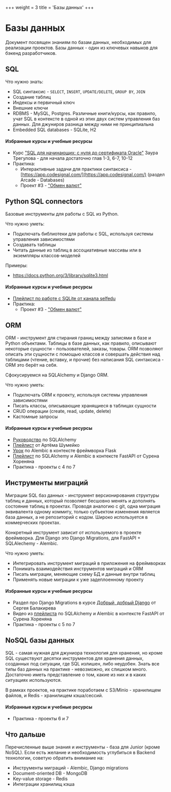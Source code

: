 +++
weight = 3
title = 'Базы данных'
+++

# Базы данных

Документ посвящен знаниям по базам данных, необходимых для реализации проектов. Базы данных - один из ключевых навыков для бэкенд разработчиков.

## SQL

Что нужно знать:
- SQL синтаксис - `SELECT`, `INSERT`, `UPDATE/DELETE`, `GROUP BY`, `JOIN`
- Создание таблиц
- Индексы и первичный ключ
- Внешние ключи
- RDBMS - MySQL, Postgres. Различные книги/курсы, как правило, учат SQL в контексте в одной из этих двух систем управления баз данных. Для джуниров разница между ними не принципиальна
- Embedded SQL databases - SQLite, H2

#### Избранные курсы и учебные ресурсы

- Курс ["SQL для начинающих: с нуля до сертификата Oracle"](https://stepik.org/course/115617) Заура Трегулова - для начала достаточно глав 1-3, 6-7, 10-12
- Практика:
  - Интерактивные задачи для практики синтаксиса - [https://app.codesignal.com/](https://app.codesignal.com/) (раздел Arcade - Databases)
  - Проект #3 - ["Обмен валют"](../projects/currency-exchange.md)

## Python SQL connectors

Базовые инструменты для работы с SQL из Python.

Что нужно уметь:
- Подключать библиотеки для работы с SQL, используя системы управления зависимостями
- Создавать таблицы
- Читать данные из таблиц в ассоциативные массивы или в экземпляры классов-моделей

Примеры:
- https://docs.python.org/3/library/sqlite3.html

#### Избранные курсы и учебные ресурсы

- [Плейлист по работе с SQLite от канала selfedu](https://www.youtube.com/playlist?list=PLA0M1Bcd0w8x4Inr5oYttMK6J47vxgv6J)
- Практика:
  - Проект #3 - ["Обмен валют"](../projects/currency-exchange.md)

## ORM

ORM - инструмент для стирания границ между записями в базе и Python объектами. Таблицы в базе данных, как правило, описывают некоторые сущности - пользователей, заказы, товары. ORM позволяют описать эти сущности с помощью классов и совершать действия над таблицами (чтение, вставку, и прочие) без написания SQL синтаксиса - ORM это берёт на себя.

Сфокусируемся на SQLAlchemy и Django ORM.

Что нужно уметь:
- Подключать ORM к проекту, используя системы управления зависимостями
- Писать классы, описывающие хранящиеся в таблицах сущности
- CRUD операции (create, read, update, delete)
- Кастомные запросы

#### Избранные курсы и учебные ресурсы

- [Руководство](https://apipython.ru/sqlalchemy-polnoe-rukovodstvo-dlya-nachinayushhih-i-prodvinutyh/) по SQLAlchemy
- [Плейлист](https://www.youtube.com/playlist?list=PLeLN0qH0-mCXARD_K-USF2wHctxzEVp40) от Артёма Шумейко
- [Урок](https://pythonru.com/uroki/16-migracii-bazy-dannyh-s-pomoshhju-alembic) по Alembic в контексте фреймворка Flask
- [Плейлист](https://www.youtube.com/playlist?list=PLYnH8mpFQ4akzzS1D9IHkMuXacb-bD4Cl) по SQLAlchemy и Alembic в контексте FastAPI от Сурена Хореняна
- Практика - проекты с 4 по 7

## Инструменты миграций

Миграции SQL баз данных - инструмент версионирования структуры таблиц и данных, который позволяет бесшовно менять и дополнять состояние таблиц в проектах. Проводя аналогию с git, одна миграция эквивалента одному коммиту, только субъектом изменения является база данных, а не репозиторий с кодом. Широко используется в коммерческих проектах.

Конкретный инструмент зависит от используемого в проекте фреймворка. Для Django это Django Migrations, для FastAPI + SQLAlechemy - Alembic.

Что нужно уметь:

- Интегрировать инструмент миграций в приложения на фреймворках
- Понимать взаимодействия инструментов миграций и ORM
- Писать миграции, меняющие схему БД и данные внутри таблиц
- Применять новые миграции к уже задеплоенному проекту

#### Избранные курсы и учебные ресурсы

- Раздел про Django Migrations в курсе [Добрый, добрый Django](https://stepik.org/course/183363/) от Сергея Балакирева
- Видео из [плейлиста](https://www.youtube.com/playlist?list=PLYnH8mpFQ4akzzS1D9IHkMuXacb-bD4Cl) по SQLAlchemy и Alembic в контексте FastAPI от Сурена Хореняна
- Практика - проекты с 5 по 7

## NoSQL базы данных

SQL - самая нужная для джуниора технология для хранения, но кроме SQL существуют десятки инструментов для хранения данных, созданных под ситуации, где SQL излишен, либо неудобен. Знать все типы баз данных на практике - невозможно, их слишком много. Достаточно иметь представление о том, какие из них и в каких ситуациях используются.

В рамках проектов, на практике поработаем с S3/Minio - хранилищем файлов, и Redis - хранилищем кэша/сессий. 

#### Избранные курсы и учебные ресурсы

- Практика - проекты 6 и 7

## Что дальше

Перечисленные выше знания и инструменты - база для Junior (кроме NoSQL). Если есть желание и необходимость углубиться в Backend технологии, советую обратить внимание на:

- Инструменты миграций - Alembic, Django migrations
- Document-oriented DB - MongoDB
- Key-value storage - Redis
- Интеграции хранилищ кэша

